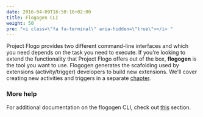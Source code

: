 ```yaml
---
date: 2016-04-09T16:50:16+02:00
title: Flogogen CLI
weight: 50
pre: "<i class=\"fa fa-terminal\" aria-hidden=\"true\"></i> "
---
```


Project Flogo provides two different command-line interfaces and which you need depends on the task you need to execute. If you're looking to extend the functionality that Project Flogo offers out of the box, **flogogen** is the tool you want to use. Flogogen generates the scafolding used by extensions (activity/trigger) developers to build new extensions. We'll cover creating new activities and triggers in a separate [chapter](../../extensions-developer). 

### More help
For additional documentation on the flogogen CLI, check out [this](../../flogo-cli/flogogen-cli/) section.
